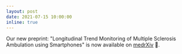 ```yaml
---
layout: post
date: 2021-07-15 10:00:00
inline: true
---
```


Our new preprint: "Longitudinal Trend Monitoring of Multiple Sclerosis Ambulation using Smartphones" is now available on <a href="https://www.medrxiv.org/content/10.1101/2022.02.21.22270745v1" target="blank">medrXiv</a> 📢.